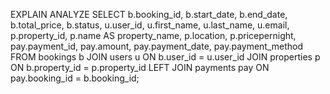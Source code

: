 EXPLAIN ANALYZE
SELECT 
    b.booking_id,
    b.start_date,
    b.end_date,
    b.total_price,
    b.status,
    u.user_id,
    u.first_name,
    u.last_name,
    u.email,
    p.property_id,
    p.name AS property_name,
    p.location,
    p.pricepernight,
    pay.payment_id,
    pay.amount,
    pay.payment_date,
    pay.payment_method
FROM bookings b
JOIN users u ON b.user_id = u.user_id
JOIN properties p ON b.property_id = p.property_id
LEFT JOIN payments pay ON pay.booking_id = b.booking_id;
